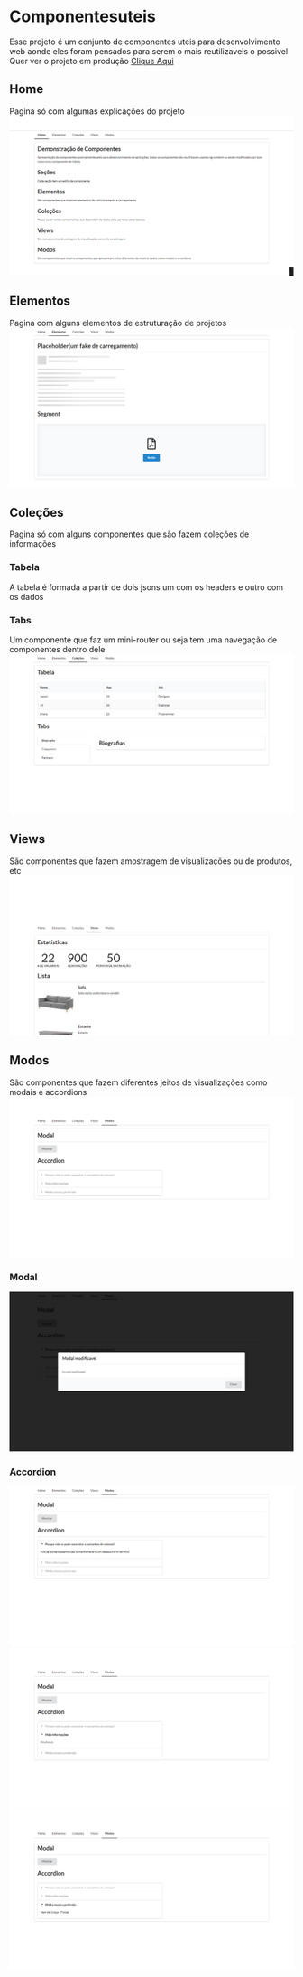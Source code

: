 # Componentesuteis
Esse projeto é um conjunto de componentes uteis para desenvolvimento web aonde eles foram pensados para serem o mais reutilizaveis o possivel
Quer ver o projeto em produção <a href="https://angular.gustavo-akira.now.sh/">Clique Aqui</a>
## Home
Pagina só com algumas explicações do projeto
<img src="./src/assets/images/home.png">

## Elementos
Pagina com alguns elementos de estruturação de projetos
<img src="./src/assets/images/elementos.png">

## Coleções
 Pagina só com alguns componentes que são fazem coleções de informações
 ### Tabela
 A tabela é formada a partir de dois jsons um com os headers e outro com os dados
 ### Tabs
Um componente que faz um mini-router ou seja tem uma navegação de componentes dentro dele 
<img src="./src/assets/images/colecoes.png"> 

## Views
São componentes que fazem amostragem de visualizações ou de produtos, etc
<img src="./src/assets/images/views.png">

## Modos
São componentes que fazem diferentes jeitos de visualizações como modais e accordions
<img src="./src/assets/images/modos-0.png">

### Modal
<img src="./src/assets/images/modal.png">

### Accordion
<img src="./src/assets/images/modos.png">
<img src="./src/assets/images/modos-1.png">
<img src="./src/assets/images/modos-2.png">